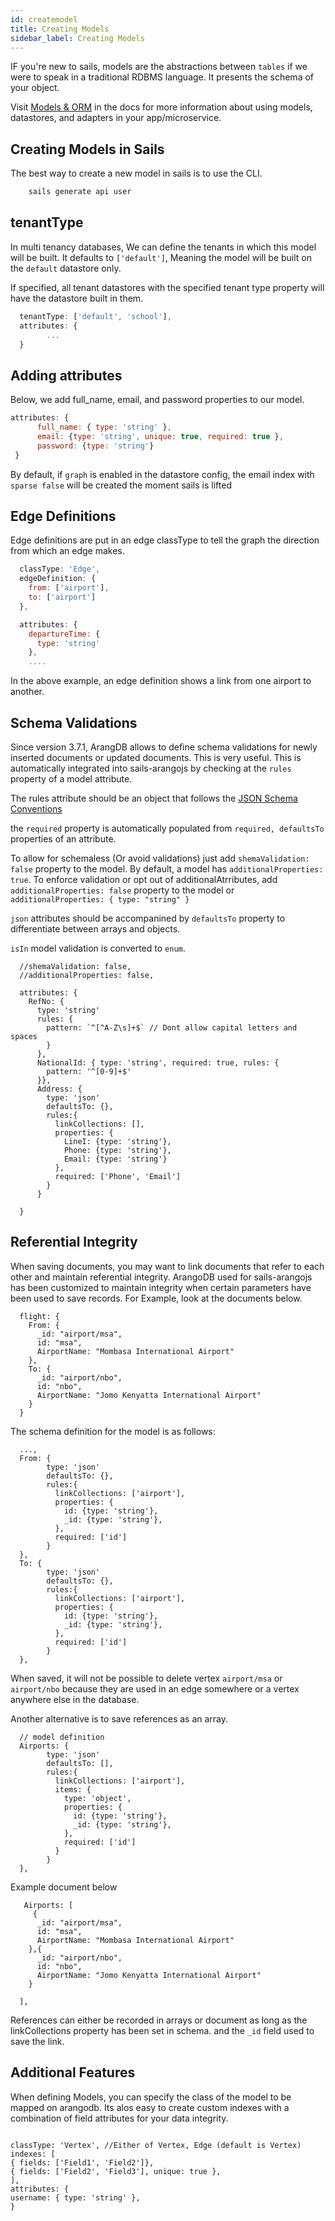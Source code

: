 ```yaml
---
id: createmodel
title: Creating Models
sidebar_label: Creating Models
---
```


IF you're new to sails, models are the abstractions between `tables` if we were to speak in a traditional RDBMS language. It presents the schema of your object.

Visit [Models & ORM](https://sailsjs.com/docs/concepts/models-and-orm) in the docs for more information about using models, datastores, and adapters in your app/microservice.

## Creating Models in Sails

The best way to create a new model in sails is to use the CLI.

```sh
    sails generate api user
```

## tenantType

In multi tenancy databases, We can define the tenants in which this model will be built. It defaults to `['default']`, Meaning the model will be built on the `default` datastore only.

If specified, all tenant datastores with the specified tenant type property will have the datastore built in them.

```js
  tenantType: ['default', 'school'],
  attributes: {
        ...
  }

```

## Adding attributes

Below, we add full_name, email, and password properties to our model.

```js
attributes: {
      full_name: { type: 'string' },
      email: {type: 'string', unique: true, required: true },
      password: {type: 'string'}
 }

```

By default, if `graph` is enabled in the datastore config, the email index with `sparse false` will be created the moment sails is lifted

## Edge Definitions

Edge definitions are put in an edge classType to tell the graph the direction from which an edge makes.

```js
  classType: 'Edge',
  edgeDefinition: {
    from: ['airport'],
    to: ['airport']
  },

  attributes: {
    departureTime: {
      type: 'string'
    },
    ....


```

In the above example, an edge definition shows a link from one airport to another.

## Schema Validations

Since version 3.7.1, ArangDB allows to define schema validations for newly inserted documents or updated documents. This is very useful. This is automatically integrated into sails-arangojs by checking at the `rules` property of a model attribute.

The rules attribute should be an object that follows the [JSON Schema Conventions](https://json-schema.org/understanding-json-schema/index.html)

the `required` property is automatically populated from `required, defaultsTo` properties of an attribute.

To allow for schemaless (Or avoid validations) just add `shemaValidation: false` property to the model.
By default, a model has `additionalProperties: true`. To enforce validation or opt out of additionalAtrributes, add `additionalProperties: false` property to the model or `additionalProperties: { type: "string" }`

`json` attributes should be accompanined by `defaultsTo` property to differentiate between arrays and objects.

`isIn` model validation is converted to `enum`.

```
  //shemaValidation: false,
  //additionalProperties: false,

  attributes: {
    RefNo: {
      type: 'string'
      rules: {
        pattern: `^[^A-Z\s]+$` // Dont allow capital letters and spaces
        }
      },
      NationalId: { type: 'string', required: true, rules: {
        pattern: '^[0-9]+$'
      }},
      Address: {
        type: 'json'
        defaultsTo: {},
        rules:{
          linkCollections: [],
          properties: {
            LineI: {type: 'string'},
            Phone: {type: 'string'},
            Email: {type: 'string'}
          },
          required: ['Phone', 'Email']
        }
      }

  }

```

## Referential Integrity

When saving documents, you may want to link documents that refer to each other and maintain referential integrity.
ArangoDB used for sails-arangojs has been customized to maintain integrity when certain parameters have been used to save records. For Example, look at the documents below.

```
  flight: {
    From: {
      _id: "airport/msa",
      id: "msa",
      AirportName: "Mombasa International Airport"
    },
    To: {
      _id: "airport/nbo",
      id: "nbo",
      AirportName: "Jomo Kenyatta International Airport"
    }
  }
```

The schema definition for the model is as follows:

```
  ...,
  From: {
        type: 'json'
        defaultsTo: {},
        rules:{
          linkCollections: ['airport'],
          properties: {
            id: {type: 'string'},
            _id: {type: 'string'},
          },
          required: ['id']
        }
  },
  To: {
        type: 'json'
        defaultsTo: {},
        rules:{
          linkCollections: ['airport'],
          properties: {
            id: {type: 'string'},
            _id: {type: 'string'},
          },
          required: ['id']
        }
  },
```

When saved, it will not be possible to delete vertex `airport/msa` or `airport/nbo` because they are used in an edge somewhere or a vertex anywhere else in the database.

Another alternative is to save references as an array.

```
  // model definition
  Airports: {
        type: 'json'
        defaultsTo: [],
        rules:{
          linkCollections: ['airport'],
          items: {
            type: 'object',
            properties: {
              id: {type: 'string'},
              _id: {type: 'string'},
            },
            required: ['id']
          }
        }
  },

```

Example document below

```
   Airports: [
     {
      _id: "airport/msa",
      id: "msa",
      AirportName: "Mombasa International Airport"
    },{
      _id: "airport/nbo",
      id: "nbo",
      AirportName: "Jomo Kenyatta International Airport"
    }

  ],
```

References can either be recorded in arrays or document as long as the linkCollections property has been set in schema. and the `_id` field used to save the link.

## Additional Features

When defining Models, you can specify the class of the model to be mapped on arangodb. Its alos easy to create custom indexes with a combination of field attributes for your data integrity.

```

classType: 'Vertex', //Either of Vertex, Edge (default is Vertex)
indexes: [
{ fields: ['Field1', 'Field2']},
{ fields: ['Field2', 'Field3'], unique: true },
],
attributes: {
username: { type: 'string' },
}

```

```

```
